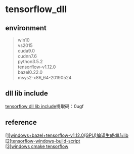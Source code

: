 # tensorflow_dll             

## environment
>win10             
>vs2015            
>cuda9.0            
>cudnn7.6            
>python3.5.2              
>tensorflow-v1.12.0               
>bazel0.22.0       
>msys2-x86_64-20190524                    

## dll lib include
[tensorflow dll lib include](https://pan.baidu.com/s/1oEVioQHMHOiC3oHKivlLmA#list/path=%2F)提取码：0ugf                   

## reference      
[[1]windows+bazel+tensorflow-v1.12.0(GPU)编译生成dll与lib](https://blog.csdn.net/qq_35975447/article/details/91986142)           
[[2]tensorflow-windows-build-script](https://github.com/guikarist/tensorflow-windows-build-script)                 
[[3]windows cmake tensorflow](https://blog.csdn.net/qq_35975447/article/details/91986142)      
           
